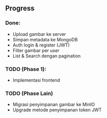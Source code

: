 ## Progress

### Done:
- Upload gambar ke server
- Simpan metadata ke MongoDB
- Auth login & register (JWT)
- Filter gambar per user
- List & Search dengan pagination

### TODO (Phase 1):
- Implementasi frontend

### TODO (Phase Lain)
- Migrasi penyimpanan gambar ke MinIO
- Upgrade metode penyimpanan token JWT